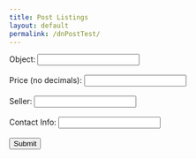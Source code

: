 ```yaml
---
title: Post Listings
layout: default
permalink: /dnPostTest/
---
```



<html>
<body>
  <form onsubmit="javascript:handleClick();return false">
  <label for="object">Object:</label>
  <input type="text" id="object" name="object"><br><br>
  <label for="price">Price (no decimals):</label>
  <input type="text" id="price" name="price"><br><br>
  <label for="seller">Seller:</label>
  <input type="text" id="seller" name="seller"><br><br>
  <label for="imageURL">Contact Info:</label>
  <input type="text" id="imageURL" name="imageURL"><br><br>
  <input type="submit" value="Submit">
</form>
</body>
<script>
	function handleClick() {
	
		if (window.confirm('Click ok to view your listing')) 
		{
		window.location.href='https://pranaviinukurti.github.io/DelNorteMarketPlace/marketplace/';
		};;
	
	console.log("test");
		var requestOptions = {
		method: 'POST',
		redirect: 'follow'
		};
		
		const item = document.getElementById("object").value;
		const price = document.getElementById("price").value;
		const seller = document.getElementById("seller").value;
		const imageURL = document.getElementById("imageURL").value;
		

		fetch(`https://womeninstem.tk/api/listings/create/${item}/${price}/${seller}/${imageURL}`, requestOptions)
	}
</script>
</html>